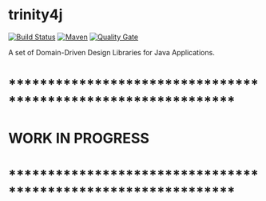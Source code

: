 # trinity4j

[![Build Status](https://travis-ci.org/oregor-projects/trinity4j.svg?branch=master)](https://travis-ci.org/oregor-projects/trinity4j)
[![Maven](https://img.shields.io/maven-central/v/com.oregor/trinity4j.svg?label=Maven)](https://search.maven.org/search?q=g:%22com.oregor.trinity4j%22)
[![Quality Gate](https://sonarcloud.io/api/project_badges/measure?project=oregor-projects_trinity4j&metric=alert_status)](https://sonarcloud.io/dashboard?id=oregor-projects_trinity4j)

A set of Domain-Driven Design Libraries for Java Applications.

# *************************************************************
# WORK IN PROGRESS
# *************************************************************
